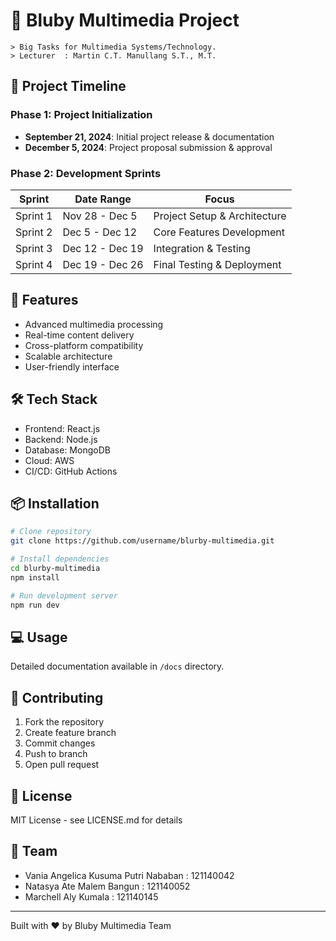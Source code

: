 # 📱 Bluby Multimedia Project
```
> Big Tasks for Multimedia Systems/Technology.
> Lecturer  : Martin C.T. Manullang S.T., M.T.
```
## 📅 Project Timeline

### Phase 1: Project Initialization
- **September 21, 2024**: Initial project release & documentation
- **December 5, 2024**: Project proposal submission & approval

### Phase 2: Development Sprints

| Sprint | Date Range | Focus |
|--------|------------|-------|
| Sprint 1 | Nov 28 - Dec 5 | Project Setup & Architecture |
| Sprint 2 | Dec 5 - Dec 12 | Core Features Development |
| Sprint 3 | Dec 12 - Dec 19 | Integration & Testing |
| Sprint 4 | Dec 19 - Dec 26 | Final Testing & Deployment |

## 🚀 Features

- Advanced multimedia processing
- Real-time content delivery
- Cross-platform compatibility
- Scalable architecture
- User-friendly interface

## 🛠️ Tech Stack

- Frontend: React.js
- Backend: Node.js
- Database: MongoDB
- Cloud: AWS
- CI/CD: GitHub Actions

## 📦 Installation

```bash
# Clone repository
git clone https://github.com/username/blurby-multimedia.git

# Install dependencies
cd blurby-multimedia
npm install

# Run development server
npm run dev
```

## 💻 Usage

Detailed documentation available in `/docs` directory.

## 🤝 Contributing

1. Fork the repository
2. Create feature branch
3. Commit changes
4. Push to branch
5. Open pull request

## 📄 License

MIT License - see LICENSE.md for details

## 👥 Team

- Vania Angelica Kusuma Putri Nababan   : 121140042
- Natasya Ate Malem Bangun              :  121140052
- Marchell Aly Kumala                   : 121140145

---
Built with ❤️ by Bluby Multimedia Team
